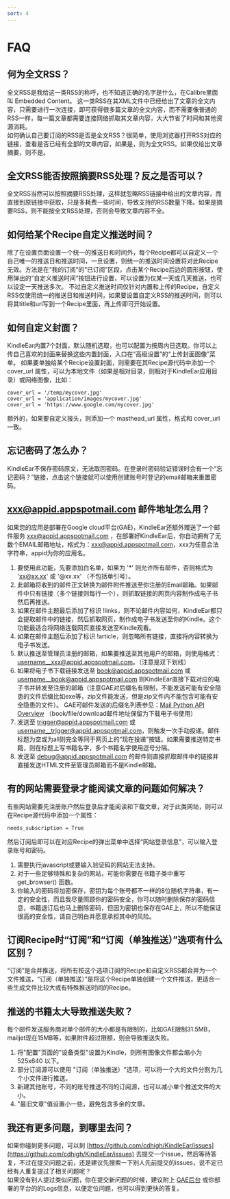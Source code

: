 ```yaml
---
sort: 4
---
```

# FAQ


## 何为全文RSS？
全文RSS是我给这一类RSS的称呼，也不知道正确的名字是什么，在Calibre里面叫 Embedded Content。
这一类RSS在其XML文件中已经给出了文章的全文内容，只需要进行一次连接，即可获得很多篇文章的全文内容，而不需要像普通的RSS一样，每一篇文章都需要连接网络抓取其文章内容，大大节省了时间和其他资源消耗。   
如何确认自己要订阅的RSS是否是全文RSS？很简单，使用浏览器打开RSS对应的链接，查看是否已经有全部的文章内容，如果是，则为全文RSS。如果仅给出文章摘要，则不是。  


## 全文RSS能否按照摘要RSS处理？反之是否可以？
全文RSS当然可以按照摘要RSS处理，这样就忽略RSS链接中给出的文章内容，而直接到原链接中获取，只是多耗费一些时间，导致支持的RSS数量下降。如果是摘要RSS，则不能按全文RSS处理，否则会导致文章内容不全。


## 如何给某个Recipe自定义推送时间？
除了在设置页面设置一个统一的推送日和时间外，每个Recipe都可以自定义一个自己唯一的推送日和推送时间，一旦设置，则统一的推送时间设置将对此Recipe无效。方法是在“我的订阅”的“已订阅”区段，点击某个Recipe后边的圆形按钮，使用弹出的“自定义推送时间”按钮进行设置，可以设置为仅某一天或几天推送，也可以设定一天推送多次。
不过自定义推送时间仅针对内置和上传的Recipe，自定义RSS仅使用统一的推送日和推送时间，如果要设置自定义RSS的推送时间，则可以将其title和url写到一个Recipe里面，再上传即可开始设置。


## 如何自定义封面？
KindleEar内置7个封面，默认随机选取，也可以配置为按周内日选取。你可以上传自己喜欢的封面来替换这些内置封面，入口在“高级设置”的“上传封面图像”菜单。
如果要单独给某个Recipe设置封面，则需要在其Recipe源代码中添加一个 cover_url 属性，可以为本地文件（如果是相对目录，则相对于KindleEar应用目录）或网络图像，比如：
```
cover_url = '/temp/mycover.jpg'
cover_url = 'application/images/mycover.jpg'
cover_url = 'https://www.google.com/mycover.jpg'
```
额外的，如果要自定义报头，则添加一个 masthead_url 属性，格式和 cover_url 一致。


## 忘记密码了怎么办？
KindleEar不保存密码原文，无法取回密码。在登录时密码验证错误时会有一个“忘记密码？”链接，点击这个链接就可以使用创建账号时登记的email邮箱来重置密码。   


<a id="appspotmail"></a>
## xxx@appid.appspotmail.com 邮件地址怎么用？
如果您的应用是部署在Google cloud平台(GAE)，KindleEar还额外赠送了一个邮件服务 xxx@appid.appspotmail.com ，在部署好KindleEar后，你自动拥有了无数个EMAIL邮箱地址，格式为：xxx@appid.appspotmail.com，xxx为任意合法字符串，appid为你的应用名。   

1. 要使用此功能，先要添加白名单，如果为 '\*' 则允许所有邮件，否则格式为 'xx@xx.xx' 或 '@xx.xx' （不包括单引号）。
2. 此邮箱将收到的邮件正文转换为邮件附件推送至你注册的Email邮箱。如果邮件中只有链接（多个链接则每行一个），则抓取链接的网页内容制作成电子书然后再推送。
3. 如果在邮件主题最后添加了标识 !links，则不论邮件内容如何，KindleEar都只会提取邮件中的链接，然后抓取网页，制作成电子书发送至你的Kindle。这个功能最适合将网络连载网页直接发送至Kindle观看。
4. 如果在邮件主题后添加了标识 !article，则忽略所有链接，直接将内容转换为电子书发送。
5. 默认推送至管理员注册的邮箱，如果要推送至其他用户的邮箱，则使用格式：username__xxx@appid.appspotmail.com。（注意是双下划线）
6. 如果将电子书下载链接发送至 book@appid.appspotmail.com 或 username__book@appid.appspotmail.com 则KindleEar直接下载对应的电子书并转发至注册的邮箱（注意GAE对后缀名有限制，不能发送可能有安全隐患的文件后缀比如exe等，zip文件能发送，但是zip文件内不能包含可能有安全隐患的文件）。
GAE可邮件发送的后缀名列表参见：[Mail Python API Overview](https://cloud.google.com/appengine/docs/python/mail/#Python_Sending_mail_with_attachments)
（book/file/download邮件地址保留为下载电子书使用）
7. 发送至 trigger@appid.appspotmail.com 或 username__trigger@appid.appspotmail.com，则触发一次手动投递。邮件标题为空或为all则完全等同于网页上的“现在投递”按钮。如果需要推送特定书籍，则在标题上写书籍名字，多个书籍名字使用逗号分隔。   
8. 发送至 debug@appid.appspotmail.com 的邮件则直接抓取邮件中的链接并直接发送HTML文件至管理员邮箱而不是Kindle邮箱。  


## 有的网站需要登录才能阅读文章的问题如何解决？
有些网站需要先注册账户然后登录后才能阅读和下载文章，对于此类网站，则可以在Recipe源代码中添加一个属性：
```
needs_subscription = True
```
然后订阅后即可以在对应Recipe的弹出菜单中选择“网站登录信息”，可以输入登录账号和密码。  
1. 需要执行javascript或要输入验证码的网站无法支持。  
2. 对于一些足够特殊和复杂的网站，可能你需要在书籍子类中重写 get_browser() 函数。   
3. 你输入的密码将加密保存，密钥为每个账号都不一样的8位随机字符串，有一定的安全性，而且我尽量照顾你的密码安全，你可以随时删除保存的密码信息，书籍退订后也马上删除密码，但因为密钥也保存在GAE上，所以不能保证很高的安全性，请自己明白并愿意承担其中的风险。   


## 订阅Recipe时“订阅”和“订阅（单独推送）”选项有什么区别？
“订阅”是合并推送，将所有按这个选项订阅的Recipe和自定义RSS都合并为一个文件推送，“订阅（单独推送）”是将这个Recipe单独创建一个文件推送，更适合一些生成文件比较大或有特殊推送时间的Recipe。   



## 推送的书籍太大导致推送失败？
每个邮件发送服务商对单个邮件的大小都是有限制的，比如GAE限制31.5MB，mailjet现在15MB等，如果附件超过限额，则会导致推送失败。   
1. 将"配置"页面的"设备类型"设置为Kindle，则所有图像文件都会缩小为 525x640 以下。   
2. 部分订阅源可以使用 "订阅（单独推送）"选项，可以将一个大的文件分割为几个小文件进行推送。  
3. 新建其他账号，不同的账号推送不同的订阅源，也可以减小单个推送文件的大小。   
4. "最旧文章"值设置小一些，避免包含多余的文章。   



## 我还有更多问题，到哪里去问？
如果你碰到更多问题，可以到 [https://github.com/cdhigh/KindleEar/issues](https://github.com/cdhigh/KindleEar/issues) 去提交一个issue，然后等待答复，不过在提交问题之前，还是建议先搜索一下别人先前提交的issues，说不定已经有人重复提过了相关问题呢？   
如果没有别人提过类似问题，你在提交新问题的时候，建议附上 [GAE后台](https://console.cloud.google.com/appengine) 或你部署的平台的的Logs信息，以便定位问题，也可以得到更快的答复。   

